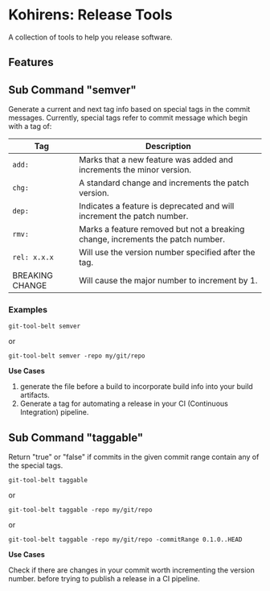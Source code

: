 # Kohirens: Release  Tools

A collection of tools to help you release software.

## Features

## Sub Command "semver"

Generate a current and next tag info based on special tags in the commit messages.
Currently, special tags refer to commit message which begin with a tag of:

| Tag             | Description                                                                    |
|-----------------|--------------------------------------------------------------------------------|
| `add: `         | Marks that a new feature was added and increments the minor version.           |
| `chg: `         | A standard change and increments the patch version.                            |
| `dep: `         | Indicates a feature is deprecated and will increment the patch number.         |
| `rmv: `         | Marks a feature removed but not a breaking change, increments the patch number. |
| `rel: x.x.x`    | Will use the version number specified after the tag.                           |
| BREAKING CHANGE | Will cause the major number to increment by 1.                                 |

### Examples

`git-tool-belt semver`

or

`git-tool-belt semver -repo my/git/repo`

**Use Cases**

1. generate the file before a build to incorporate build info into your build artifacts.
2. Generate a tag for automating a release in your CI (Continuous Integration) pipeline.

## Sub Command "taggable"

Return "true" or "false" if commits in the given commit range contain any of the special tags. 

`git-tool-belt taggable`

or 

`git-tool-belt taggable -repo my/git/repo`

or

`git-tool-belt taggable -repo my/git/repo -commitRange 0.1.0..HEAD`

**Use Cases**

Check if there are changes in your commit worth incrementing the version number.
before trying to publish a release in a CI pipeline.
